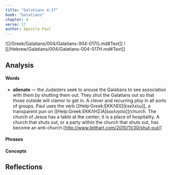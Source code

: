 ```yaml
---
title: "Galatians 4:17"
book: "Galatians"
chapter: 4
verse: 17
author: Apostle Paul
---
```

![[/Greek/Galatians/004/Galatians-004-017G.md#Text]]
![[/Hebrew/Galatians/004/Galatians-004-017H.md#Text]]

## Analysis

#### Words
- **alienate** — the Judaizers seek to arouse the Galatians to see association with them by shutting them out.  They shut the Galatians out so that those outside will clamor to get in.  A clever and recurring ploy in all sorts of groups. Paul uses the verb [[Help:Greek:ΕΚΚΛΕΙΩ|ἐκκλείω]], a transparent pun on [[Help:Greek:ΕΚΚΛΗΣΙΑ|ἐκκλησία]]/church.  The church of Jesus has a table at the center; it is a place of hospitality.  A church that shuts out, or a party within the church that shuts out, has become an anti-church.[http://www.leithart.com/2010/11/30/shut-out/]

#### Phrases

#### Concepts

## Reflections
